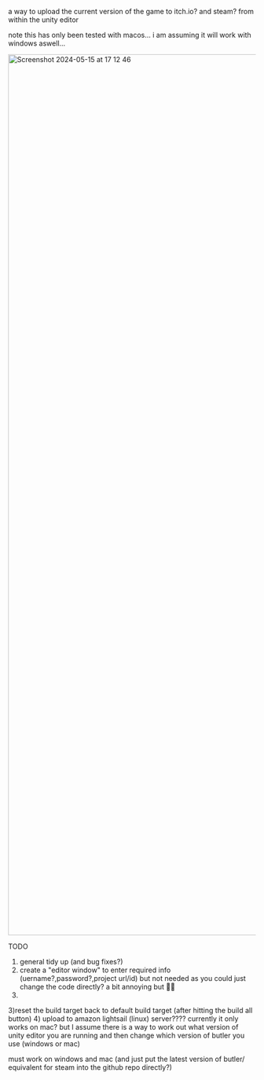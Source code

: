 a way to upload the current version of the game to itch.io? and steam?  from within the unity editor


note this has only been tested with macos... i am assuming it will work with windows aswell...

<img width="1792" alt="Screenshot 2024-05-15 at 17 12 46" src="https://github.com/MonkeyWearingAFezWithAMop/UnityBuild-Upload/assets/3749986/9e86f628-3d97-4aa3-80dd-b3da1022987d">


TODO 
1) general tidy up (and bug fixes?)
2) create a "editor window" to enter required info (uername?,password?,project url/id) but not needed as you could just change the code directly? a bit annoying but 🤷‍♀️
3) 
3)reset the build target back to default build target (after hitting the build all button)
4) upload to amazon lightsail (linux) server????
currently it only works on mac? but I assume there is a way to work out what version of unity editor you are running and then change which version of butler you use (windows or mac)

must work on windows and mac (and just put the latest version of butler/ equivalent for steam into the github repo directly?)
